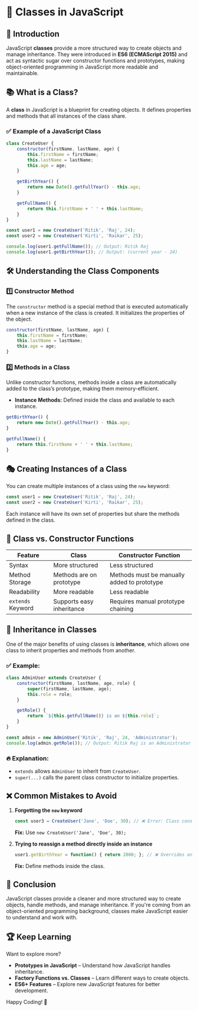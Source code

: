 # 🚀 Classes in JavaScript

## 📌 Introduction
JavaScript **classes** provide a more structured way to create objects and manage inheritance. They were introduced in **ES6 (ECMAScript 2015)** and act as syntactic sugar over constructor functions and prototypes, making object-oriented programming in JavaScript more readable and maintainable.

## 📚 What is a Class?
A **class** in JavaScript is a blueprint for creating objects. It defines properties and methods that all instances of the class share.

### ✅ Example of a JavaScript Class
```javascript
class CreateUser {
    constructor(firstName, lastName, age) {
        this.firstName = firstName;
        this.lastName = lastName;
        this.age = age;
    }

    getBirthYear() {
        return new Date().getFullYear() - this.age;
    }

    getFullName() {
        return this.firstName + ' ' + this.lastName;
    }
}

const user1 = new CreateUser('Ritik', 'Raj', 24);
const user2 = new CreateUser('Kirti', 'Raikar', 25);

console.log(user1.getFullName()); // Output: Ritik Raj
console.log(user1.getBirthYear()); // Output: (current year - 24)
```

## 🛠 Understanding the Class Components

### 1️⃣ **Constructor Method**
The `constructor` method is a special method that is executed automatically when a new instance of the class is created. It initializes the properties of the object.
```javascript
constructor(firstName, lastName, age) {
    this.firstName = firstName;
    this.lastName = lastName;
    this.age = age;
}
```

### 2️⃣ **Methods in a Class**
Unlike constructor functions, methods inside a class are automatically added to the class’s prototype, making them memory-efficient.

- **Instance Methods:** Defined inside the class and available to each instance.
```javascript
getBirthYear() {
    return new Date().getFullYear() - this.age;
}
```

```javascript
getFullName() {
    return this.firstName + ' ' + this.lastName;
}
```

## 🎭 Creating Instances of a Class
You can create multiple instances of a class using the `new` keyword:
```javascript
const user1 = new CreateUser('Ritik', 'Raj', 24);
const user2 = new CreateUser('Kirti', 'Raikar', 25);
```
Each instance will have its own set of properties but share the methods defined in the class.

## 🔄 Class vs. Constructor Functions
| Feature | Class | Constructor Function |
|---------|-------|----------------------|
| Syntax | More structured | Less structured |
| Method Storage | Methods are on prototype | Methods must be manually added to prototype |
| Readability | More readable | Less readable |
| `extends` Keyword | Supports easy inheritance | Requires manual prototype chaining |

## 🌟 Inheritance in Classes
One of the major benefits of using classes is **inheritance**, which allows one class to inherit properties and methods from another.

### ✅ Example:
```javascript
class AdminUser extends CreateUser {
    constructor(firstName, lastName, age, role) {
        super(firstName, lastName, age);
        this.role = role;
    }

    getRole() {
        return `${this.getFullName()} is an ${this.role}`;
    }
}

const admin = new AdminUser('Ritik', 'Raj', 24, 'Administrator');
console.log(admin.getRole()); // Output: Ritik Raj is an Administrator
```
### 🔥 Explanation:
- `extends` allows `AdminUser` to inherit from `CreateUser`.
- `super(...)` calls the parent class constructor to initialize properties.

## ❌ Common Mistakes to Avoid
1. **Forgetting the `new` keyword**
   ```javascript
   const user3 = CreateUser('Jane', 'Doe', 30); // ❌ Error: Class constructor cannot be invoked without 'new'
   ```
   **Fix:** Use `new CreateUser('Jane', 'Doe', 30);`

2. **Trying to reassign a method directly inside an instance**
   ```javascript
   user1.getBirthYear = function() { return 2000; }; // ❌ Overrides only for this instance
   ```
   **Fix:** Define methods inside the class.

## 🎯 Conclusion
JavaScript classes provide a cleaner and more structured way to create objects, handle methods, and manage inheritance. If you're coming from an object-oriented programming background, classes make JavaScript easier to understand and work with.

## 🏆 Keep Learning
Want to explore more?
- **Prototypes in JavaScript** – Understand how JavaScript handles inheritance.
- **Factory Functions vs. Classes** – Learn different ways to create objects.
- **ES6+ Features** – Explore new JavaScript features for better development.

Happy Coding! 🚀

